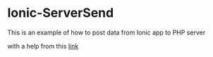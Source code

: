 # Ionic-ServerSend
This is an example of how to post data from Ionic app to PHP server

with a help from this [link](http://www.nikola-breznjak.com/blog/codeproject/posting-data-from-ionic-app-to-php-server/)
